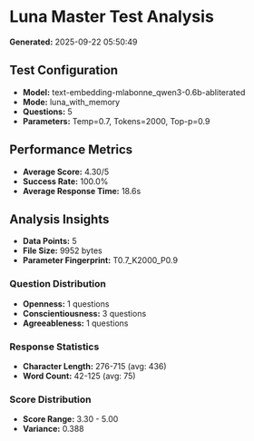 # Luna Master Test Analysis

**Generated:** 2025-09-22 05:50:49

## Test Configuration
- **Model:** text-embedding-mlabonne_qwen3-0.6b-abliterated
- **Mode:** luna_with_memory
- **Questions:** 5
- **Parameters:** Temp=0.7, Tokens=2000, Top-p=0.9

## Performance Metrics
- **Average Score:** 4.30/5
- **Success Rate:** 100.0%
- **Average Response Time:** 18.6s

## Analysis Insights
- **Data Points:** 5
- **File Size:** 9952 bytes
- **Parameter Fingerprint:** T0.7_K2000_P0.9

### Question Distribution
- **Openness:** 1 questions
- **Conscientiousness:** 3 questions
- **Agreeableness:** 1 questions

### Response Statistics
- **Character Length:** 276-715 (avg: 436)
- **Word Count:** 42-125 (avg: 75)

### Score Distribution
- **Score Range:** 3.30 - 5.00
- **Variance:** 0.388
